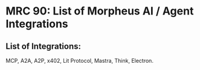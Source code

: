# MRC 90: List of Morpheus AI / Agent Integrations

## List of Integrations: 
MCP, A2A, A2P, x402, Lit Protocol, Mastra, Think, Electron.
